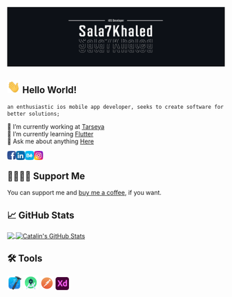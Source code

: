 <img src="/src/Cover.png" alt="Demo"/>

## <img src="/src/wave.gif" height ="30px" width ="30px"> Hello World! 
```
an enthusiastic ios mobile app developer, seeks to create software for better solutions;
```
🔭 I’m currently working at [Tarseya](https://www.tarseya.com)
<br/>
🌱 I’m currently learning [Flutter](https://flutter.dev)
<br/>
💬 Ask me about anything [Here](https://github.com/sala7khaled/sala7khaled/issues)

<a href="https://www.facebook.com/salahhkhaled"> <img align="left" alt="Salah Khaled | Facebook" width="20px" src="/src/facebook.png" />
  </a>
<a href="https://www.linkedin.com/in/sala7khaled"> <img align="left" alt="Salah Khaled | LinkedIn" width="21px" src="/src/linkedin.png" />
  </a>
<a href="https://www.behance.net/sala7khaled"> <img align="left" alt="Salah Khaled | LinkedIn" width="21px" src="/src/behance.png" />
  </a>
<a href="https://www.instagram.com/sala7khaled/"> <img align="left" alt="Salah Khaled | Instagram " width="21px" src="/src/instagram.png" />
  </a>
<br />

## 🤜🏻🤛🏻 Support Me
You can support me and [buy me a coffee][3], if you want.

## 📈 GitHub Stats

<a href="https://github.com/sala7khaled/sala7khaled">
  <img height ="220px" align="center" src="https://github-readme-stats.vercel.app/api/top-langs/?username=sala7khaled&hide=java,html&title_color=ffffff&text_color=c9cacc&icon_color=2bbc8a&bg_color=0D1117" />
</a>

<a href="https://github.com/sala7khaled/sala7khaled">
  <img height ="220px" align="center" src="https://github-readme-stats.vercel.app/api?username=sala7khaled&show_icons=true&line_height=27&count_private=true&title_color=ffffff&text_color=c9cacc&icon_color=2bbc8a&bg_color=0D1117" alt="Catalin's GitHub Stats" />
</a>

## 🛠 Tools 
<code><img height="33" src="/src/xcode.png"></code>
<code><img height="35" src="/src/android-studio.png"></code>
<code><img height="32" src="/src/postman.png"></code>
<code><img height="30" src="/src/xd.png"></code>

[1]: linkedin.com/in/sala7khaled
[2]: facebook.com/salahhkhaled
[3]: https://www.paypal.com/paypalme/Sala7KhaledSK
